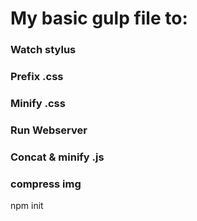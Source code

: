 # My basic gulp file to:

### Watch stylus
### Prefix .css
### Minify .css
### Run Webserver
### Concat & minify .js
### compress img

npm init
